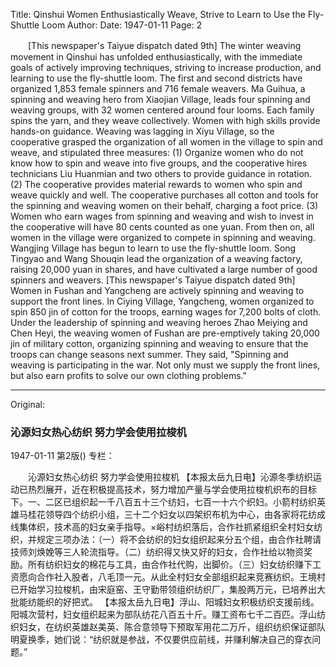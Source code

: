 Title: Qinshui Women Enthusiastically Weave, Strive to Learn to Use the Fly-Shuttle Loom
Author:
Date: 1947-01-11
Page: 2

　　[This newspaper's Taiyue dispatch dated 9th] The winter weaving movement in Qinshui has unfolded enthusiastically, with the immediate goals of actively improving techniques, striving to increase production, and learning to use the fly-shuttle loom. The first and second districts have organized 1,853 female spinners and 716 female weavers. Ma Guihua, a spinning and weaving hero from Xiaojian Village, leads four spinning and weaving groups, with 32 women centered around four looms. Each family spins the yarn, and they weave collectively. Women with high skills provide hands-on guidance. Weaving was lagging in Xiyu Village, so the cooperative grasped the organization of all women in the village to spin and weave, and stipulated three measures: (1) Organize women who do not know how to spin and weave into five groups, and the cooperative hires technicians Liu Huanmian and two others to provide guidance in rotation. (2) The cooperative provides material rewards to women who spin and weave quickly and well. The cooperative purchases all cotton and tools for the spinning and weaving women on their behalf, charging a foot price. (3) Women who earn wages from spinning and weaving and wish to invest in the cooperative will have 80 cents counted as one yuan. From then on, all women in the village were organized to compete in spinning and weaving. Wangjing Village has begun to learn to use the fly-shuttle loom. Song Tingyao and Wang Shouqin lead the organization of a weaving factory, raising 20,000 yuan in shares, and have cultivated a large number of good spinners and weavers.
    [This newspaper's Taiyue dispatch dated 9th] Women in Fushan and Yangcheng are actively spinning and weaving to support the front lines. In Ciying Village, Yangcheng, women organized to spin 850 jin of cotton for the troops, earning wages for 7,200 bolts of cloth. Under the leadership of spinning and weaving heroes Zhao Meiying and Chen Heyi, the weaving women of Fushan are pre-emptively taking 20,000 jin of military cotton, organizing spinning and weaving to ensure that the troops can change seasons next summer. They said, "Spinning and weaving is participating in the war. Not only must we supply the front lines, but also earn profits to solve our own clothing problems."



<hr /> 

Original: 


### 沁源妇女热心纺织  努力学会使用拉梭机

1947-01-11
第2版()
专栏：

　　沁源妇女热心纺织
    努力学会使用拉梭机
    【本报太岳九日电】沁源冬季纺织运动已热烈展开，近在积极提高技术，努力增加产量与学会使用拉梭机织布的目标下。一、二区已组织起一千八百五十三个纺妇，七百一十六个织妇。小箭村纺织英雄马桂花领导四个纺织小组，三十二个妇女以四架织布机为中心，由各家将花纺成线集体织，技术高的妇女亲手指导。×峪村纺织落后，合作社抓紧组织全村妇女纺织，并规定三项办法：（一）将不会纺织的妇女组织起来分五个组，由合作社聘请技师刘焕娩等三人轮流指导。（二）纺织得又快又好的妇女，合作社给以物资奖励。所有纺织妇女的棉花与工具，由合作社代购，出脚价。（三）妇女纺织赚下工资愿向合作社入股者，八毛顶一元。从此全村妇女全部组织起来竞赛纺织。王境村已开始学习拉梭机，由宋庭窑、王守勤带领组织纺织厂，集股两万元，已培养出大批能纺能织的好把式。
    【本报太岳九日电】浮山、阳城妇女积极纺织支援前线。阳城次营村，妇女组织起来为部队纺花八百五十斤。赚工资布七千二百匹。浮山纺织妇女，在纺织英雄赵美英、陈合意领导下预取军用花二万斤，组织纺织保证部队明夏换季，她们说：“纺织就是参战，不仅要供应前线，并赚利解决自己的穿衣问题。”
